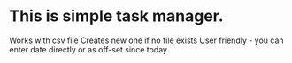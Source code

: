 # **This is simple task manager.**
Works with csv file
Creates new one if no file exists
User friendly - you can enter date directly or as off-set since today
